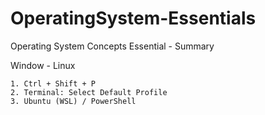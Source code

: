# OperatingSystem-Essentials

Operating System Concepts Essential - Summary

Window - Linux
```
1. Ctrl + Shift + P
2. Terminal: Select Default Profile
3. Ubuntu (WSL) / PowerShell
```
